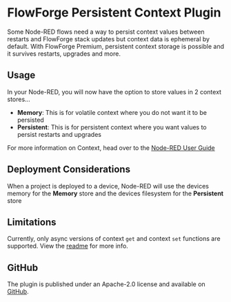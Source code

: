 # FlowForge Persistent Context Plugin

Some Node-RED flows need a way to persist context values between restarts and FlowForge stack 
updates but context data is ephemeral by default. With FlowForge Premium, persistent context 
storage is possible and it survives restarts, upgrades and more.

## Usage

In your Node-RED, you will now have the option to store values in 2 context stores...
* **Memory**: This is for volatile context where you do not want it to be persisted
* **Persistent**: This is for persistent context where you want values to persist restarts and upgrades

For more information on Context, head over to the [Node-RED User Guide](https://nodered.org/docs/user-guide/)

## Deployment Considerations

When a project is deployed to a device, Node-RED will use the devices memory for the **Memory** store
and the devices filesystem for the **Persistent** store

## Limitations

Currently, only async versions of context `get` and context `set` functions are supported. 
View the [readme](https://github.com/flowforge/flowforge-nr-persistent-context#flowforgenr-persistent-context) for more info.

## GitHub

The plugin is published under an Apache-2.0 license and available on [GitHub](https://github.com/flowforge/flowforge-nr-persistent-context).
